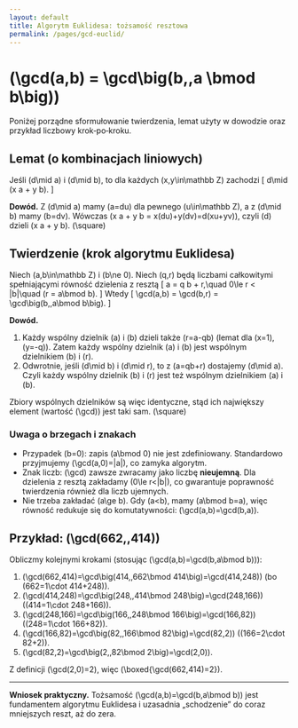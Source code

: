 ```yaml
---
layout: default
title: Algorytm Euklidesa: tożsamość resztowa
permalink: /pages/gcd-euclid/
---
```


# \(\gcd(a,b) = \gcd\big(b,\,a \bmod b\big)\)

Poniżej porządne sformułowanie twierdzenia, lemat użyty w dowodzie oraz przykład liczbowy krok‑po‑kroku.

## Lemat (o kombinacjach liniowych)
Jeśli \(d\mid a\) i \(d\mid b\), to dla każdych \(x,y\in\mathbb Z\) zachodzi
\[
d\mid (x a + y b).
\]

**Dowód.** Z \(d\mid a\) mamy \(a=du\) dla pewnego \(u\in\mathbb Z\), a z \(d\mid b\) mamy \(b=dv\).
Wówczas \(x a + y b = x(du)+y(dv)=d(xu+yv)\), czyli \(d\) dzieli \(x a + y b\). \(\square\)

## Twierdzenie (krok algorytmu Euklidesa)
Niech \(a,b\in\mathbb Z\) i \(b\ne 0\). Niech \(q,r\) będą liczbami całkowitymi spełniającymi równość dzielenia z resztą
\[
a = q b + r,\quad 0\le r < |b|\quad (r = a\bmod b).
\]
Wtedy
\[
\gcd(a,b) = \gcd(b,r) = \gcd\big(b,\,a\bmod b\big).
\]

**Dowód.**

1. Każdy wspólny dzielnik \(a\) i \(b\) dzieli także \(r=a-qb\) (lemat dla \(x=1\), \(y=-q\)). Zatem każdy wspólny dzielnik \(a\) i \(b\) jest wspólnym dzielnikiem \(b\) i \(r\).
2. Odwrotnie, jeśli \(d\mid b\) i \(d\mid r\), to z \(a=qb+r\) dostajemy \(d\mid a\). Czyli każdy wspólny dzielnik \(b\) i \(r\) jest też wspólnym dzielnikiem \(a\) i \(b\).

Zbiory wspólnych dzielników są więc identyczne, stąd ich największy element (wartość \(\gcd\)) jest taki sam. \(\square\)

### Uwaga o brzegach i znakach
- Przypadek \(b=0\): zapis \(a\bmod 0\) nie jest zdefiniowany. Standardowo przyjmujemy \(\gcd(a,0)=|a|\), co zamyka algorytm.
- Znak liczb: \(\gcd\) zawsze zwracamy jako liczbę **nieujemną**. Dla dzielenia z resztą zakładamy \(0\le r<|b|\), co gwarantuje poprawność twierdzenia również dla liczb ujemnych.
- Nie trzeba zakładać \(a\ge b\). Gdy \(a<b\), mamy \(a\bmod b=a\), więc równość redukuje się do komutatywności: \(\gcd(a,b)=\gcd(b,a)\).

## Przykład: \(\gcd(662,\,414)\)

Obliczmy kolejnymi krokami (stosując \(\gcd(a,b)=\gcd(b,a\bmod b)\)):

1. \(\gcd(662,414)=\gcd\big(414,\,662\bmod 414\big)=\gcd(414,248)\) (bo \(662=1\cdot 414+248\)).
2. \(\gcd(414,248)=\gcd\big(248,\,414\bmod 248\big)=\gcd(248,166)\) (\(414=1\cdot 248+166\)).
3. \(\gcd(248,166)=\gcd\big(166,\,248\bmod 166\big)=\gcd(166,82)\) (\(248=1\cdot 166+82\)).
4. \(\gcd(166,82)=\gcd\big(82,\,166\bmod 82\big)=\gcd(82,2)\) (\(166=2\cdot 82+2\)).
5. \(\gcd(82,2)=\gcd\big(2,\,82\bmod 2\big)=\gcd(2,0)\).

Z definicji \(\gcd(2,0)=2\), więc \(\boxed{\gcd(662,414)=2}\).

---

**Wniosek praktyczny.** Tożsamość \(\gcd(a,b)=\gcd(b,a\bmod b)\) jest fundamentem algorytmu Euklidesa i uzasadnia „schodzenie” do coraz mniejszych reszt, aż do zera.
